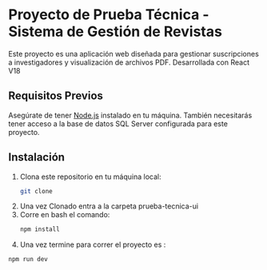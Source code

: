 # Proyecto de Prueba Técnica - Sistema de Gestión de Revistas

Este proyecto es una aplicación web diseñada para gestionar suscripciones a investigadores y visualización de archivos PDF. Desarrollada con React V18

## Requisitos Previos

Asegúrate de tener [Node.js](https://nodejs.org/) instalado en tu máquina. También necesitarás tener acceso a la base de datos SQL Server configurada para este proyecto.


## Instalación

1. Clona este repositorio en tu máquina local:
   ```bash
   git clone 
2. Una vez Clonado entra a la carpeta prueba-tecnica-ui
3. Corre en bash el comando:
    ```bash
    npm install
5. Una vez termine para correr el proyecto es :
  ```bash
npm run dev 
